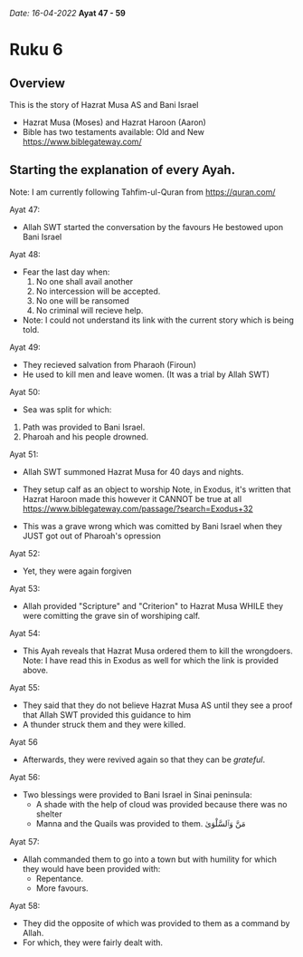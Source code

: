 
*Date: 16-04-2022*
**Ayat 47 - 59**
# Ruku 6

## Overview
This is the story of Hazrat Musa AS and Bani Israel
- Hazrat Musa (Moses) and Hazrat Haroon (Aaron)
- Bible has two testaments available: Old and New
https://www.biblegateway.com/


## Starting the explanation of every Ayah.
Note: I am currently following Tahfim-ul-Quran from https://quran.com/

Ayat 47:
- Allah SWT started the conversation by the favours He bestowed upon Bani Israel

Ayat 48:
- Fear the last day when:
  1. No one shall avail another
  2. No intercession will be accepted.
  3. No one will be ransomed
  4. No criminal will recieve help.
- Note: I could not understand its link with the current story which is being told.

Ayat 49:
- They recieved salvation from Pharaoh (Firoun)
- He used to kill men and leave women. (It was a trial by Allah SWT) 


Ayat 50:
- Sea was split for which:
1. Path was provided to Bani Israel.
2. Pharoah and his people drowned.

Ayat 51:
- Allah SWT summoned Hazrat Musa for 40 days and nights.

- They setup calf as an object to worship 
Note, in Exodus, it's written that Hazrat Haroon made this however it CANNOT be true at all
https://www.biblegateway.com/passage/?search=Exodus+32

- This was a grave wrong which was comitted by Bani Israel when they JUST got out of Pharoah's opression

Ayat 52:
- Yet, they were again forgiven

Ayat 53:
- Allah provided "Scripture" and "Criterion" to Hazrat Musa WHILE they were comitting the grave sin of worshiping calf.

Ayat 54:
- This Ayah reveals that Hazrat Musa ordered them to kill the wrongdoers.
Note: I have read this in Exodus as well for which the link is provided above.

Ayat 55:
- They said that they do not believe Hazrat Musa AS until they see a proof that Allah SWT provided this guidance to him
- A thunder struck them and they were killed.

Ayat 56
- Afterwards, they were revived again so that they can be *grateful*.

Ayat 56:
- Two blessings were provided to Bani Israel in Sinai peninsula:
  - A shade with the help of cloud was provided because there was no shelter
  - Manna and the Quails was provided to them. مَنَّ وَٱلسَّلْوَىٰ

Ayat 57: 
- Allah commanded them to go into a town but with humility for which they would have been provided with:
  - Repentance.
  - More favours.

Ayat 58: 
- They did the opposite of which was provided to them as a command by Allah.
- For which, they were fairly dealt with.